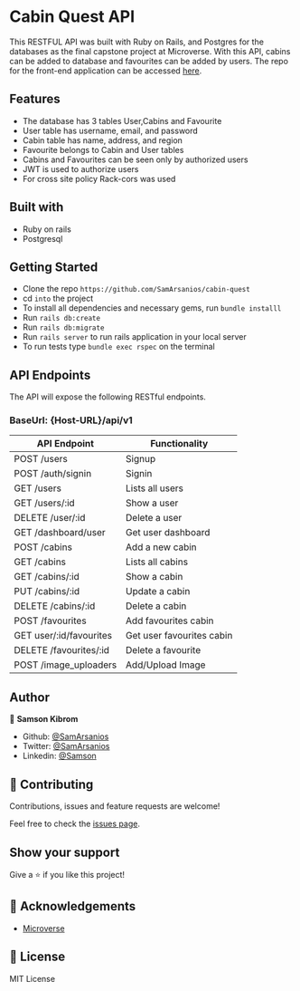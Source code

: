 # Cabin Quest API

This RESTFUL API was built with Ruby on Rails, and Postgres for the databases as the final capstone project at Microverse. With this API, cabins can be added to database and favourites can be added by users. The repo for the front-end application can be accessed [here](https://github.com/SamArsanios/cabin-quest).

## Features

- The database has 3 tables User,Cabins and Favourite
- User table has username, email, and password
- Cabin table has name, address, and region
- Favourite belongs to Cabin and User tables
- Cabins and Favourites can be seen only by authorized users
- JWT is used to authorize users 
- For cross site policy Rack-cors was used  

## Built with

- Ruby on rails
- Postgresql

## Getting Started

- Clone the repo `https://github.com/SamArsanios/cabin-quest`
- cd `into` the project
- To install all dependencies and necessary gems, run `bundle installl`
- Run `rails db:create`
- Run `rails db:migrate`
- Run `rails server` to run rails application in your local server
- To run tests type `bundle exec rspec` on the terminal

## API Endpoints

The API will expose the following RESTful endpoints.
### BaseUrl: {Host-URL}/api/v1


| API Endpoint                  | Functionality                |
|-------------------------------|------------------------------|
| POST /users                   | Signup                       |
| POST /auth/signin             | Signin                       |
| GET /users                    | Lists all users              |
| GET /users/:id                | Show a user                  |
| DELETE /user/:id              | Delete a user                |
| GET /dashboard/user           | Get user dashboard           |
| POST /cabins                  | Add a new cabin              |
| GET /cabins                   | Lists all cabins             |
| GET /cabins/:id               | Show a cabin                 |
| PUT /cabins/:id               | Update a cabin               |
| DELETE /cabins/:id            | Delete a cabin               |
| POST /favourites              | Add favourites cabin         |
| GET user/:id/favourites       | Get user favourites cabin    |
| DELETE /favourites/:id        | Delete a favourite           |
| POST /image_uploaders         | Add/Upload Image             |

## Author

👤 **Samson Kibrom**

- Github: [@SamArsanios](https://github.com/SamArsanios)
- Twitter: [@SamArsanios](https://twitter.com/SamArsanios)
- Linkedin: [@Samson](https://www.linkedin.com/in/samson-kibrom)

## 🤝 Contributing

Contributions, issues and feature requests are welcome!

Feel free to check the [issues page](issues/).

## Show your support

Give a ⭐️ if you like this project!

## 👏 Acknowledgements

- [Microverse](issues/)


## 📝 License

MIT License
